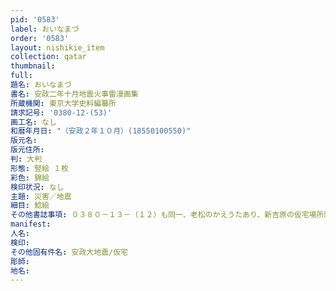 ```yaml
---
pid: '0583'
label: おいなまづ
order: '0583'
layout: nishikie_item
collection: qatar
thumbnail: 
full: 
題名: おいなまづ
書名: 安政二年十月地震火事雷漫画集
所蔵機関: 東京大学史料編纂所
請求記号: '0380-12-(53)'
画工名: なし
和暦年月日: "（安政２年１０月）(18550100550)"
版元名: 
版元住所: 
判: 大判
形態: 竪絵 １枚
彩色: 錦絵
検印状況: なし
主題: 災害／地震
細目: 鯰絵
その他書誌事項: ０３８０－１３－（１２）も同一、老松のかえうたあり、新吉原の仮宅場所附あり
manifest: 
人名: 
検印: 
その他固有件名: 安政大地震/仮宅
彫師: 
地名: 
---
```


